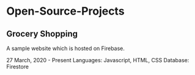 # Open-Source-Projects
## Grocery Shopping
A sample website which is hosted on Firebase.

27 March, 2020 - Present
Languages: Javascript, HTML, CSS
Database: Firestore
